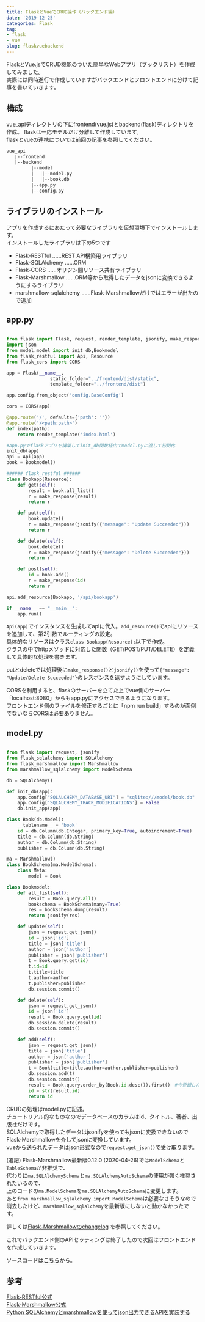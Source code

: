 ```yaml
---
title: FlaskとVueでCRUD操作（バックエンド編）
date: '2019-12-25'
categories: Flask
tag:
- flask
- vue
slug: flaskvuebackend
---
```


FlaskとVue.jsでCRUD機能のついた簡単なWebアプリ（ブックリスト）を作成してみました。  
実際には同時進行で作成していますがバックエンドとフロントエンドに分けて記事を書いていきます。

## 構成

vue_apiディレクトリの下にfrontend(vue.js)とbackend(flask)ディレクトリを作成。
flaskは一応モデルだけ分離して作成しています。  
flaskとvueの連携については[前回の記事](https://ravness.com/2019/12/flaskvue/)を参照してください。

```txt
vue_api
   |--frontend
   |--backend
         |--model
         |   |--model.py
         |   |--book.db
         |--app.py
         |--config.py
```

## ライブラリのインストール

アプリを作成するにあたって必要なライブラリを仮想環境下でインストールします。  
インストールしたライブラリは下の5つです

- Flask-RESTful ……REST API構築用ライブラリ
- Flask-SQLAlchemy ……ORM
- Flask-CORS ……オリジン間リソース共有ライブラリ
- Flask-Marshmallow ……ORM等から取得したデータをjsonに変換できるようにするライブラリ
- marshmallow-sqlalchemy ……Flask-Marshmallowだけではエラーが出たので追加

## app.py

```python

from flask import Flask, request, render_template, jsonify, make_response
import json
from model.model import init_db,Bookmodel
from flask_restful import Api, Resource
from flask_cors import CORS

app = Flask(__name__,
                static_folder="../frontend/dist/static",
                template_folder="../frontend/dist")

app.config.from_object('config.BaseConfig')

cors = CORS(app)

@app.route('/', defaults={'path': ''})
@app.route('/<path:path>')
def index(path):
    return render_template('index.html')

#app.pyでflaskアプリを構築してinit_db関数経由でmodel.pyに渡して初期化
init_db(app)
api = Api(app)
book = Bookmodel()

###### flask_restful ######
class Bookapp(Resource):
    def get(self):
        result = book.all_list()
        r = make_response(result)
        return r

    def put(self):
        book.update()
        r = make_response(jsonify({"message": "Update Succeeded"}))
        return r

    def delete(self):
        book.delete()
        r = make_response(jsonify({"message": "Delete Succeeded"}))
        return r

    def post(self):
        id = book.add()
        r = make_response(id)
        return r

api.add_resource(Bookapp, '/api/bookapp')

if __name__ == "__main__":
    app.run()
```

`Api(app)`でインスタンスを生成してapiに代入。`add_resource()`でapiにリソースを追加して、第2引数でルーティングの設定。  
具体的なリソースはクラス`class Bookapp(Resource):`以下で作成。  
クラスの中でhttpメソッドに対応した関数（GET/POST/PUT/DELETE）を定義して具体的な処理を書きます。  

putとdeleteでは処理後に`make_response()`と`jsonify()`を使って`{"message": "Update/Delete Succeeded"}`のレスポンスを返すようにしています。

CORSを利用すると、flaskのサーバーを立てた上でvue側のサーバー「localhost:8080」からもapp.pyにアクセスできるようになります。  
フロントエンド側のファイルを修正するごとに「npm run build」するのが面倒でないならCORSは必要ありません。

## model.py

```py

from flask import request, jsonify
from flask_sqlalchemy import SQLAlchemy
from flask_marshmallow import Marshmallow
from marshmallow_sqlalchemy import ModelSchema

db = SQLAlchemy()

def init_db(app):
    app.config["SQLALCHEMY_DATABASE_URI"] = "sqlite:///model/book.db"
    app.config['SQLALCHEMY_TRACK_MODIFICATIONS'] = False
    db.init_app(app)

class Book(db.Model):
    __tablename__ = 'book'
    id = db.Column(db.Integer, primary_key=True, autoincrement=True)
    title = db.Column(db.String)
    author = db.Column(db.String)
    publisher = db.Column(db.String)

ma = Marshmallow()
class BookSchema(ma.ModelSchema):
    class Meta:
        model = Book

class Bookmodel:
    def all_list(self):
        result = Book.query.all()
        bookschema = BookSchema(many=True)
        res = bookschema.dump(result)
        return jsonify(res)

    def update(self):
        json = request.get_json()
        id = json['id']
        title = json['title']
        author = json['author']
        publisher = json['publisher']
        t = Book.query.get(id)
        t.id=id
        t.title=title
        t.author=author
        t.publisher=publisher
        db.session.commit()

    def delete(self):
        json = request.get_json()
        id = json['id']
        result = Book.query.get(id)
        db.session.delete(result)
        db.session.commit()

    def add(self):
        json = request.get_json()
        title = json['title']
        author = json['author']
        publisher = json['publisher']
        t = Book(title=title,author=author,publisher=publisher)
        db.session.add(t)
        db.session.commit()
        result = Book.query.order_by(Book.id.desc()).first()　#今登録したデータのidを取得
        id = str(result.id)
        return id

```

CRUDの処理はmodel.pyに記述。  
チュートリアル的なものなのでデータベースのカラムはid、タイトル、著者、出版社だけです。  
SQLAlchemyで取得したデータはjsonifyを使ってもjsonに変換できないのでFlask-Marshmallowを介してjsonに変換しています。  
vueから送られたデータはjson形式なので`request.get_json()`で受け取ります。  

(追記)
Flask-Marshmallow最新版0.12.0 (2020-04-26)では`ModelSchema`と`TableSchema`が非推奨で、  
代わりに`ma.SQLAlchemySchema`と`ma.SQLAlchemyAutoSchema`の使用が強く推奨されたいるので、  
上のコードの`ma.ModelSchema`を`ma.SQLAlchemyAutoSchema`に変更します。  
あと`from marshmallow_sqlalchemy import ModelSchema`は必要なさそうなので消去したけど、`marshmallow_sqlalchemy`を最新版にしないと動かなかったです。

詳しくは[Flask-Marshmallowのchangelog](https://flask-marshmallow.readthedocs.io/en/latest/changelog.html#changelog)
を参照してください。  

これでバックエンド側のAPIセッティングは終了したので次回はフロントエンドを作成していきます。

ソースコードは[こちら](https://github.com/Squigly77/flask_vue_sample)から。

## 参考

[Flask-RESTful公式](https://flask-restful.readthedocs.io/en/latest/index.html)  
[Flask-Marshmallow公式](https://flask-marshmallow.readthedocs.io/en/latest/)  
[Python SQLAlchemyとmarshmallowを使ってjson出力できるAPIを実装する](https://qiita.com/voygerrr/items/4c78d156fc91111798d5)
